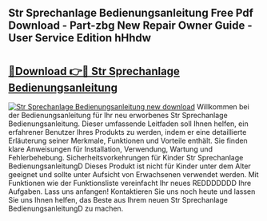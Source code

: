 ## Str Sprechanlage Bedienungsanleitung Free Pdf Download - Part-zbg New Repair Owner Guide - User Service Edition hHhdw

# <h2><a href="http://df3q3j.blite.top/?on=Str+Sprechanlage+Bedienungsanleitung">🔗Download 👉🔴 Str Sprechanlage Bedienungsanleitung</a></h2>

[![Str Sprechanlage Bedienungsanleitung new download](https://i.imgur.com/lujVjoI.png)](http://df3q3j.blite.top/?on=Str+Sprechanlage+Bedienungsanleitung)
Willkommen bei der Bedienungsanleitung für Ihr neu erworbenes Str Sprechanlage Bedienungsanleitung. Dieser umfassende Leitfaden soll Ihnen helfen, ein erfahrener Benutzer Ihres Produkts zu werden, indem er eine detaillierte Erläuterung seiner Merkmale, Funktionen und Vorteile enthält. Sie finden klare Anweisungen für Installation, Verwendung, Wartung und Fehlerbehebung. Sicherheitsvorkehrungen für Kinder Str Sprechanlage BedienungsanleitungD Dieses Produkt ist nicht für Kinder unter dem Alter geeignet und sollte unter Aufsicht von Erwachsenen verwendet werden. Mit Funktionen wie der Funktionsliste vereinfacht Ihr neues REDDDDDDD Ihre Aufgaben. Lass uns anfangen! Kontaktieren Sie uns noch heute und lassen Sie uns Ihnen helfen, das Beste aus Ihrem neuen Str Sprechanlage BedienungsanleitungD zu machen.
